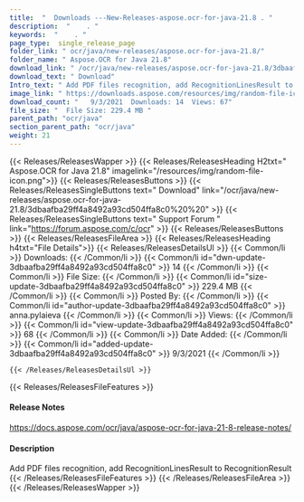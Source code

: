 ```yaml
---
title:  "  Downloads ---New-Releases-aspose.ocr-for-java-21.8 . " 
description:  "    . " 
keywords:  "    . " 
page_type:  single_release_page
folder_link: " ocr/java/new-releases/aspose.ocr-for-java-21.8/"
folder_name: " Aspose.OCR for Java 21.8"
download_link: " /ocr/java/new-releases/aspose.ocr-for-java-21.8/3dbaafba29ff4a8492a93cd504ffa8c0"
download_text: " Download"
Intro_text: " Add PDF files recognition, add RecognitionLinesResult to RecognitionResult"
image_link: " https://downloads.aspose.com/resources/img/random-file-icon.png"
download_count: "   9/3/2021  Downloads: 14  Views: 67"
file_size: "  File Size: 229.4 MB "
parent_path: "ocr/java"
section_parent_path: "ocr/java"
weight: 21 
---
```


{{< Releases/ReleasesWapper >}}
  {{< Releases/ReleasesHeading H2txt=" Aspose.OCR for Java 21.8" imagelink="/resources/img/random-file-icon.png">}}
  {{< Releases/ReleasesButtons >}}
    {{< Releases/ReleasesSingleButtons text=" Download" link="/ocr/java/new-releases/aspose.ocr-for-java-21.8/3dbaafba29ff4a8492a93cd504ffa8c0%20%20" >}}
    {{< Releases/ReleasesSingleButtons text=" Support Forum " link="https://forum.aspose.com/c/ocr" >}}
  {{< Releases/ReleasesButtons >}}
  {{< Releases/ReleasesFileArea >}}
    {{< Releases/ReleasesHeading h4txt="File Details">}}
    {{< Releases/ReleasesDetailsUl >}}
            {{< Common/li  >}} Downloads: {{< /Common/li >}} 
      {{< Common/li id="dwn-update-3dbaafba29ff4a8492a93cd504ffa8c0" >}} 14 {{< /Common/li >}} 
      {{< Common/li  >}} File Size: {{< /Common/li >}} 
      {{< Common/li id="size-update-3dbaafba29ff4a8492a93cd504ffa8c0" >}} 229.4 MB {{< /Common/li >}} 
      {{< Common/li  >}} Posted By: {{< /Common/li >}} 
      {{< Common/li id="author-update-3dbaafba29ff4a8492a93cd504ffa8c0" >}} anna.pylaieva {{< /Common/li >}} 
      {{< Common/li  >}} Views: {{< /Common/li >}} 
      {{< Common/li id="view-update-3dbaafba29ff4a8492a93cd504ffa8c0" >}} 68 {{< /Common/li >}} 
      {{< Common/li  >}} Date Added: {{< /Common/li >}} 
      {{< Common/li id="added-update-3dbaafba29ff4a8492a93cd504ffa8c0" >}} 9/3/2021 {{< /Common/li >}} 

    {{< /Releases/ReleasesDetailsUl >}}

  {{< Releases/ReleasesFileFeatures >}}
      <h4>Release Notes</h4><div><a href="https://docs.aspose.com/ocr/java/aspose-ocr-for-java-21-8-release-notes/">https://docs.aspose.com/ocr/java/aspose-ocr-for-java-21-8-release-notes/</a></div><h4>Description</h4><div class="HTMLDescription">Add PDF files recognition, add RecognitionLinesResult to RecognitionResult</div>
  {{< /Releases/ReleasesFileFeatures >}}
 {{< /Releases/ReleasesFileArea >}}
{{< /Releases/ReleasesWapper >}}



